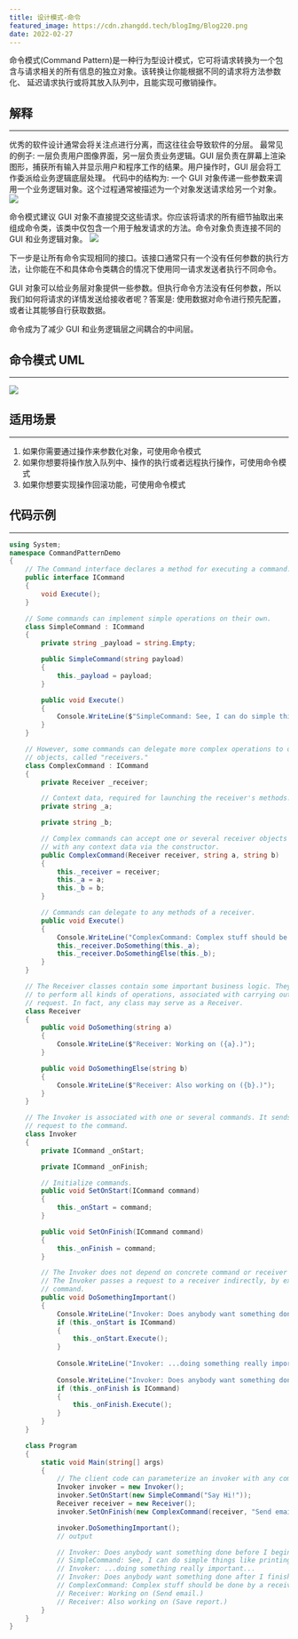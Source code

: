 ```yaml
---
title: 设计模式-命令
featured_image: https://cdn.zhangdd.tech/blogImg/Blog220.png
date: 2022-02-27
---
```


命令模式(Command Pattern)是一种行为型设计模式，它可将请求转换为一个包含与请求相关的所有信息的独立对象。该转换让你能根据不同的请求将方法参数化、 延迟请求执行或将其放入队列中，且能实现可撤销操作。

## 解释
***  
优秀的软件设计通常会将关注点进行分离，而这往往会导致软件的分层。
最常见的例子: 一层负责用户图像界面，另一层负责业务逻辑。GUI 层负责在屏幕上渲染图形，捕获所有输入并显示用户和程序工作的结果。用户操作时，GUI 层会将工作委派给业务逻辑底层处理。
代码中的结构为: 一个 GUI 对象传递一些参数来调用一个业务逻辑对象。这个过程通常被描述为一个对象发送请求给另一个对象。
![](https://cdn.zhangdd.tech/contentImg/designpattern/dp14-1.png)

命令模式建议 GUI 对象不直接提交这些请求。你应该将请求的所有细节抽取出来组成命令类，该类中仅包含一个用于触发请求的方法。命令对象负责连接不同的 GUI 和业务逻辑对象。 
![](https://cdn.zhangdd.tech/contentImg/designpattern/dp14-2.png)

下一步是让所有命令实现相同的接口。该接口通常只有一个没有任何参数的执行方法，让你能在不和具体命令类耦合的情况下使用同一请求发送者执行不同命令。

GUI 对象可以给业务层对象提供一些参数。但执行命令方法没有任何参数，所以我们如何将请求的详情发送给接收者呢？答案是: 使用数据对命令进行预先配置，或者让其能够自行获取数据。

命令成为了减少 GUI 和业务逻辑层之间耦合的中间层。 

## 命令模式 UML
***  
![](https://cdn.zhangdd.tech/contentImg/designpattern/dp14-3.png)

## 适用场景
***  
1. 如果你需要通过操作来参数化对象，可使用命令模式
2. 如果你想要将操作放入队列中、操作的执行或者远程执行操作，可使用命令模式
3. 如果你想要实现操作回滚功能，可使用命令模式

## 代码示例
***  
``` csharp
using System;
namespace CommandPatternDemo 
{
    // The Command interface declares a method for executing a command.
    public interface ICommand
    {
        void Execute();
    }

    // Some commands can implement simple operations on their own.
    class SimpleCommand : ICommand
    {
        private string _payload = string.Empty;

        public SimpleCommand(string payload)
        {
            this._payload = payload;
        }

        public void Execute()
        {
            Console.WriteLine($"SimpleCommand: See, I can do simple things like printing ({this._payload})");
        }
    }

    // However, some commands can delegate more complex operations to other
    // objects, called "receivers."
    class ComplexCommand : ICommand
    {
        private Receiver _receiver;

        // Context data, required for launching the receiver's methods.
        private string _a;

        private string _b;

        // Complex commands can accept one or several receiver objects along
        // with any context data via the constructor.
        public ComplexCommand(Receiver receiver, string a, string b)
        {
            this._receiver = receiver;
            this._a = a;
            this._b = b;
        }

        // Commands can delegate to any methods of a receiver.
        public void Execute()
        {
            Console.WriteLine("ComplexCommand: Complex stuff should be done by a receiver object.");
            this._receiver.DoSomething(this._a);
            this._receiver.DoSomethingElse(this._b);
        }
    }

    // The Receiver classes contain some important business logic. They know how
    // to perform all kinds of operations, associated with carrying out a
    // request. In fact, any class may serve as a Receiver.
    class Receiver
    {
        public void DoSomething(string a)
        {
            Console.WriteLine($"Receiver: Working on ({a}.)");
        }

        public void DoSomethingElse(string b)
        {
            Console.WriteLine($"Receiver: Also working on ({b}.)");
        }
    }

    // The Invoker is associated with one or several commands. It sends a
    // request to the command.
    class Invoker
    {
        private ICommand _onStart;

        private ICommand _onFinish;

        // Initialize commands.
        public void SetOnStart(ICommand command)
        {
            this._onStart = command;
        }

        public void SetOnFinish(ICommand command)
        {
            this._onFinish = command;
        }

        // The Invoker does not depend on concrete command or receiver classes.
        // The Invoker passes a request to a receiver indirectly, by executing a
        // command.
        public void DoSomethingImportant()
        {
            Console.WriteLine("Invoker: Does anybody want something done before I begin?");
            if (this._onStart is ICommand)
            {
                this._onStart.Execute();
            }
            
            Console.WriteLine("Invoker: ...doing something really important...");
            
            Console.WriteLine("Invoker: Does anybody want something done after I finish?");
            if (this._onFinish is ICommand)
            {
                this._onFinish.Execute();
            }
        }
    }

    class Program
    {
        static void Main(string[] args)
        {
            // The client code can parameterize an invoker with any commands.
            Invoker invoker = new Invoker();
            invoker.SetOnStart(new SimpleCommand("Say Hi!"));
            Receiver receiver = new Receiver();
            invoker.SetOnFinish(new ComplexCommand(receiver, "Send email", "Save report"));

            invoker.DoSomethingImportant();
            // output 

            // Invoker: Does anybody want something done before I begin?
            // SimpleCommand: See, I can do simple things like printing (Say Hi!)
            // Invoker: ...doing something really important...
            // Invoker: Does anybody want something done after I finish?
            // ComplexCommand: Complex stuff should be done by a receiver object.
            // Receiver: Working on (Send email.)
            // Receiver: Also working on (Save report.)
        }
    }
}
```